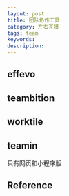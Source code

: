 ```yaml
---
layout: post
title: 团队协作工具
category: 左右互搏
tags: team
keywords: 
description: 
---
```


## effevo

## teambition

## worktile

## teamin

只有网页和小程序版

## 

## Reference

